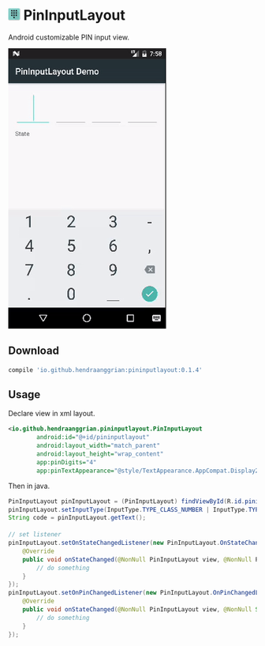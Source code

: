 ![logo](/art/logo.png) PinInputLayout
=====================================
Android customizable PIN input view.

![demo](/art/demo.gif)

Download
--------
```gradle
compile 'io.github.hendraanggrian:pininputlayout:0.1.4'
```

Usage
-----
Declare view in xml layout.
```xml
<io.github.hendraanggrian.pininputlayout.PinInputLayout
        android:id="@+id/pininputlayout"
        android:layout_width="match_parent"
        android:layout_height="wrap_content"
        app:pinDigits="4"
        app:pinTextAppearance="@style/TextAppearance.AppCompat.Display2"/>
```

Then in java.
```java
PinInputLayout pinInputLayout = (PinInputLayout) findViewById(R.id.pininputlayout);
pinInputLayout.setInputType(InputType.TYPE_CLASS_NUMBER | InputType.TYPE_NUMBER_VARIATION_PASSWORD);
String code = pinInputLayout.getText();

// set listener
pinInputLayout.setOnStateChangedListener(new PinInputLayout.OnStateChangedListener() {
    @Override
    public void onStateChanged(@NonNull PinInputLayout view, @NonNull PinInputLayout.State state) {
        // do something
    }
});
pinInputLayout.setOnPinChangedListener(new PinInputLayout.OnPinChangedListener() {
    @Override
    public void onStateChanged(@NonNull PinInputLayout view, @NonNull String... pins) {
        // do something
    }
});
```